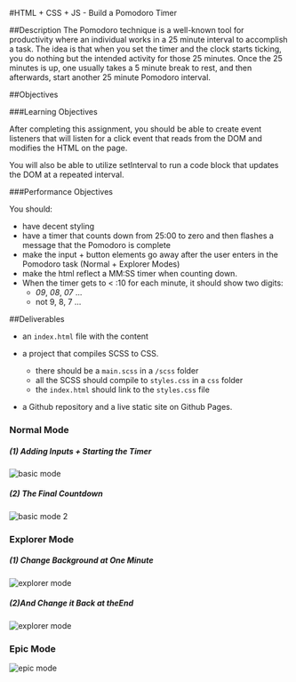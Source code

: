 #HTML + CSS + JS - Build a Pomodoro Timer


##Description
The Pomodoro technique is a well-known tool for productivity where an individual works in a 25 minute interval to accomplish a task. The idea is that when you set the timer and the clock starts ticking, you do nothing but the intended activity for those 25 minutes. Once the 25 minutes is up, one usually takes a 5 minute break to rest, and then afterwards, start another 25 minute Pomodoro interval.

##Objectives

###Learning Objectives

After completing this assignment, you should be able to create event listeners that will listen for a click event that reads from the DOM and modifies the HTML on the page.

You will also be able to utilize setInterval to run a code block that updates the DOM at a repeated interval.

###Performance Objectives

You should:
- have decent styling
- have a timer that counts down from 25:00 to zero and then flashes a message that the Pomodoro is complete
- make the input + button elements go away after the user enters in the Pomodoro task (Normal + Explorer Modes)
- make the html reflect a MM:SS timer when counting down.
- When the timer gets to < :10 for each minute, it should show two digits:
  - *09*, *08*, *07* ...
  - not 9, 8, 7 ...

##Deliverables
- an `index.html` file with the content

- a project that compiles SCSS to CSS.
  - there should be a `main.scss` in a `/scss` folder
  - all the SCSS should compile to `styles.css` in a `css` folder
  - the `index.html` should link to the `styles.css` file

- a Github repository and a live static site on Github Pages.

### Normal Mode
##### (1) Adding Inputs + Starting the Timer
![basic mode](https://github.com/TIY-Charleston-Front-End-Engineering/Course-Guide/blob/master/assignments/15-js-html-pomodoro-timer/gif-examples/pomodoro-normal-part-1.gif?raw=true)

##### (2) The Final Countdown
![basic mode 2](https://github.com/TIY-Charleston-Front-End-Engineering/Course-Guide/blob/master/assignments/15-js-html-pomodoro-timer/gif-examples/pomodoro-normal-part-2.gif?raw=true)

### Explorer Mode
##### (1) Change Background at One Minute
![explorer mode](https://github.com/TIY-Charleston-Front-End-Engineering/Course-Guide/blob/master/assignments/15-js-html-pomodoro-timer/gif-examples/pomodoro-explorer-mode-part-2.gif?raw=true)

##### (2)And Change it Back at theEnd
![explorer mode](https://github.com/TIY-Charleston-Front-End-Engineering/Course-Guide/blob/master/assignments/15-js-html-pomodoro-timer/gif-examples/pomodoro-explorer-mode-part-2.gif?raw=true)

### Epic Mode
![epic mode](https://github.com/TIY-Charleston-Front-End-Engineering/Course-Guide/blob/master/assignments/15-js-html-pomodoro-timer/gif-examples/pomodoro-epic-mode.gif?raw=true)
